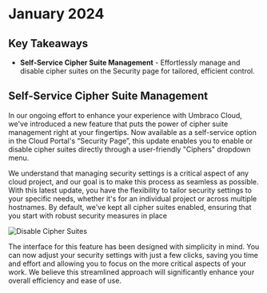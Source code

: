 # January 2024

## Key Takeaways

* **Self-Service Cipher Suite Management**  - Effortlessly manage and disable cipher suites on the Security page for tailored, efficient control.

## Self-Service Cipher Suite Management 
In our ongoing effort to enhance your experience with Umbraco Cloud, we've introduced a new feature that puts the power of cipher suite management right at your fingertips. Now available as a self-service option in the Cloud Portal's “Security Page”, this update enables you to enable or disable cipher suites directly through a user-friendly "Ciphers" dropdown menu.

We understand that managing security settings is a critical aspect of any cloud project, and our goal is to make this process as seamless as possible. With this latest update, you have the flexibility to tailor security settings to your specific needs, whether it's for an individual project or across multiple hostnames. By default, we've kept all cipher suites enabled, ensuring that you start with robust security measures in place

![Disable Cipher Suites](images/DisableCipherSuites.gif)

The interface for this feature has been designed with simplicity in mind. You can now adjust your security settings with just a few clicks, saving you time and effort and allowing you to focus on the more critical aspects of your work. We believe this streamlined approach will significantly enhance your overall efficiency and ease of use.
